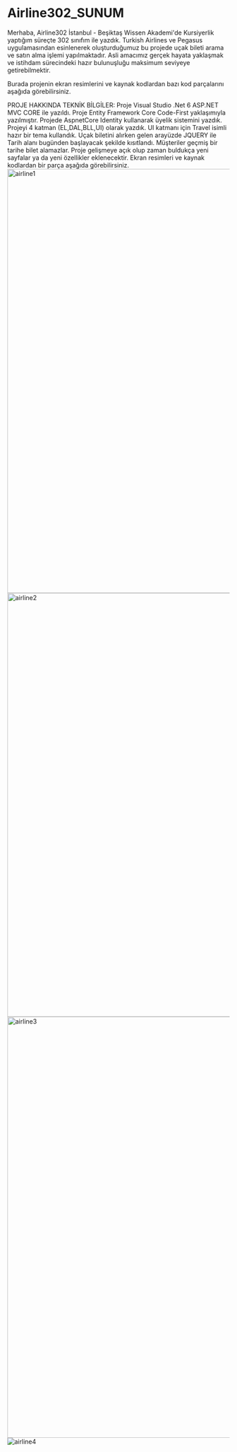 # Airline302_SUNUM

Merhaba, Airline302 İstanbul - Beşiktaş Wissen Akademi'de Kursiyerlik yaptığım süreçte 302 sınıfım ile yazdık. Turkish Airlines ve Pegasus uygulamasından esinlenerek oluşturduğumuz bu projede uçak bileti arama ve satın alma işlemi yapılmaktadır. Asli amacımız gerçek hayata yaklaşmak ve istihdam sürecindeki hazır bulunuşluğu maksimum seviyeye getirebilmektir.

Burada projenin ekran resimlerini ve kaynak kodlardan bazı kod parçalarını aşağıda görebilirsiniz.

PROJE HAKKINDA TEKNİK BİLGİLER:
Proje Visual Studio .Net 6 ASP.NET MVC CORE ile yazıldı.
Proje Entity Framework Core Code-First yaklaşımıyla yazılmıştır.
Projede AspnetCore Identity kullanarak üyelik sistemini yazdık.
Projeyi 4 katman (EL,DAL,BLL,UI) olarak yazdık.
UI katmanı için Travel isimli hazır bir tema kullandık.
Uçak biletini alırken gelen arayüzde JQUERY ile Tarih alanı bugünden başlayacak şekilde kısıtlandı. Müşteriler geçmiş bir tarihe bilet alamazlar.
Proje gelişmeye açık olup zaman buldukça yeni sayfalar ya da yeni özellikler eklenecektir. Ekran resimleri ve kaynak kodlardan bir parça aşağıda görebilirsiniz.
<img width="960" alt="airline1" src="https://user-images.githubusercontent.com/73273677/220090391-6e3a8b9b-d393-4f56-afd5-147d54efba91.png">
<img width="959" alt="airline2" src="https://user-images.githubusercontent.com/73273677/220090488-1f70b6c2-2b0e-4cd5-abf8-828083e9a9b2.png">
<img width="953" alt="airline3" src="https://user-images.githubusercontent.com/73273677/220090500-1436eb2e-558b-40a6-9bdc-1471c74c69a7.png">
![airline4](https://user-images.githubusercontent.com/73273677/220090515-d23212b8-5ef0-4c1d-8f2b-c318c28381e7.png)
